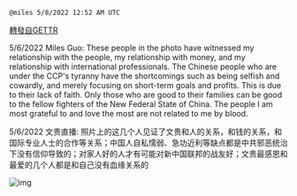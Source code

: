 
`@miles 5/8/2022 12:52 AM UTC`

[轉發自GETTR](https://gettr.com/post/p18s0nqb648)

5/6/2022 Miles Guo: These people in the photo have witnessed my relationship with the people, my relationship with money, and my relationship with international professionals. The Chinese people who are under the CCP's tyranny have the shortcomings such as being selfish and cowardly, and merely focusing on short-term goals and profits. This is due to their lack of faith. Only those who are good to their families can be good to the fellow fighters of the New Federal State of China. The people I am most grateful to and love the most are not related to me by blood.

5/6/2022 文贵直播: 照片上的这几个人见证了文贵和人的关系，和钱的关系，和国际专业人士的合作等关系；中国人自私懦弱、急功近利等缺点都是中共邪恶统治下没有信仰导致的；对家人好的人才有可能对新中国联邦的战友好；文贵最感恩和最爱的几个人都是和自己没有血缘关系的


![img](https://media.gettr.com/group41/getter/2022/05/08/00/9da4fd59-bff5-6988-c0d9-feb5f64ceb92/out.jpg)
